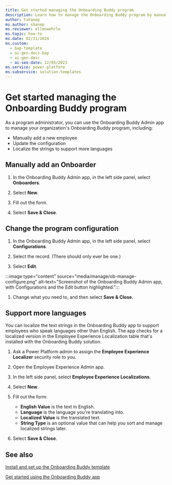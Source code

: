 ```yaml
---
title: Get started managing the Onboarding Buddy program
description: Learn how to manage the Onboarding Buddy program by manually adding a new employee, updating the configurations, and localizing strings to support more languages.
author: tshanep
ms.author: shanep
ms.reviewer: ellenwehrle
ms.topic: how-to
ms.date: 02/21/2024
ms.custom: 
  - bap-template
  - ai-gen-docs-bap
  - ai-gen-desc
  - ai-seo-date: 12/05/2023
ms.service: power-platform
ms.subservice: solution-templates
---
```


# Get started managing the Onboarding Buddy program

As a program administrator, you can use the Onboarding Buddy Admin app to manage your organization's Onboarding Buddy program, including:

- Manually add a new employee
- Update the configuration
- Localize the strings to support more languages

## Manually add an Onboarder

1. In the Onboarding Buddy Admin app, in the left side panel, select **Onboarders**.

1. Select **New**.

1. Fill out the form.

1. Select **Save & Close**.

## Change the program configuration

1. In the Onboarding Buddy Admin app, in the left side panel, select **Configurations**.

1. Select the record. (There should only ever be one.)<!-- EDITOR'S NOTE: Can you please pass a note to the UI team that using a plural to designate something there should only ever be one of is really confusing? -->

1. Select **Edit**.

:::image type="content" source="media/manage/ob-manage-configure.png" alt-text="Screenshot of the Onboarding Buddy Admin app, with Configurations and the Edit button highlighted.":::

1. Change what you need to, and then select **Save & Close**.

## Support more languages

You can localize the text strings in the Onboarding Buddy app to support employees who speak languages other than English. The app checks for a localized version in the Employee Experience Localization table that's installed with the Onboarding Buddy solution.

1. Ask a Power Platform admin to assign the **Employee Experience Localizer** security role to you.

1. Open the Employee Experience Admin app.

1. In the left side panel, select **Employee Experience Localizations**.

1. Select **New**.

1. Fill out the form:

    - **English Value** is the text in English.
    - **Language** is the language you're translating into.
    - **Localized Value** is the translated text.
    - **String Type** is an optional value that can help you sort and manage localized strings later.
1. Select **Save & Close**.

## See also

[Install and set up the Onboarding Buddy template](install-and-set-up.md)

[Get started using the Onboarding Buddy app](use.md)

